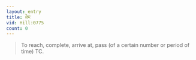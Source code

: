 ```yaml
---
layout: entry
title: ཐེང་
vid: Hill:0775
count: 0
---
```

> To reach, complete, arrive at, pass (of a certain number or period of time) TC\.


